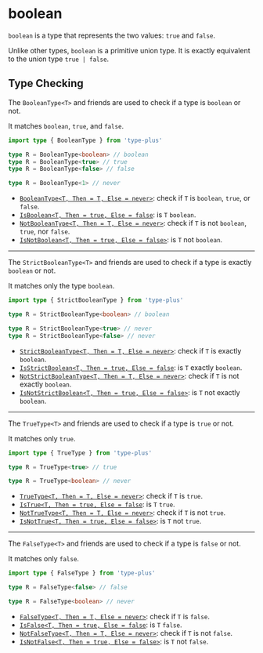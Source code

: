 # boolean

`boolean` is a type that represents the two values: `true` and `false`.

Unlike other types, `boolean` is a primitive union type.
It is exactly equivalent to the union type `true | false`.

## Type Checking

The `BooleanType<T>` and friends are used to check if a type is `boolean` or not.

It matches `boolean`, `true`, and `false`.

```ts
import type { BooleanType } from 'type-plus'

type R = BooleanType<boolean> // boolean
type R = BooleanType<true> // true
type R = BooleanType<false> // false

type R = BooleanType<1> // never
```

- [`BooleanType<T, Then = T, Else = never>`](boolean_type.ts#L17): check if `T` is `boolean`, `true`, or `false`.
- [`IsBoolean<T, Then = true, Else = false`](boolean_type.ts#L37): is `T` `boolean`.
- [`NotBooleanType<T, Then = T, Else = never>`](boolean_type.ts#L53): check if `T` is not `boolean`, `true`, nor `false`.
- [`IsNotBoolean<T, Then = true, Else = false>`](boolean_type.ts#L69): is `T` not `boolean`.

---

The `StrictBooleanType<T>` and friends are used to check if a type is exactly `boolean` or not.

It matches only the type `boolean`.

```ts
import type { StrictBooleanType } from 'type-plus'

type R = StrictBooleanType<boolean> // boolean

type R = StrictBooleanType<true> // never
type R = StrictBooleanType<false> // never
```

- [`StrictBooleanType<T, Then = T, Else = never>`](strict_boolean_type.ts#L16): check if `T` is exactly `boolean`.
- [`IsStrictBoolean<T, Then = true, Else = false`](strict_boolean_type.ts#L50): is `T` exactly `boolean`.
- [`NotStrictBooleanType<T, Then = T, Else = never>`](strict_boolean_type.ts#L35): check if `T` is not exactly `boolean`.
- [`IsNotStrictBoolean<T, Then = true, Else = false>`](strict_boolean_type.ts#L65): is `T` not exactly `boolean`.

---

The `TrueType<T>` and friends are used to check if a type is `true` or not.

It matches only `true`.

```ts
import type { TrueType } from 'type-plus'

type R = TrueType<true> // true

type R = TrueType<boolean> // never
```

- [`TrueType<T, Then = T, Else = never>`](true_type.ts#L16): check if `T` is `true`.
- [`IsTrue<T, Then = true, Else = false`](true_type.ts#L35): is `T` `true`.
- [`NotTrueType<T, Then = T, Else = never>`](true_type.ts#L49): check if `T` is not `true`.
- [`IsNotTrue<T, Then = true, Else = false>`](true_type.ts#L63): is `T` not `true`.

---

The `FalseType<T>` and friends are used to check if a type is `false` or not.

It matches only `false`.

```ts
import type { FalseType } from 'type-plus'

type R = FalseType<false> // false

type R = FalseType<boolean> // never
```

- [`FalseType<T, Then = T, Else = never>`](false_type.ts#L16): check if `T` is `false`.
- [`IsFalse<T, Then = true, Else = false`](false_type.ts#L35): is `T` `false`.
- [`NotFalseType<T, Then = T, Else = never>`](false_type.ts#L49): check if `T` is not `false`.
- [`IsNotFalse<T, Then = true, Else = false>`](false_type.ts#L63): is `T` not `false`.
